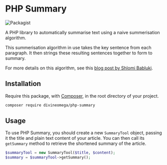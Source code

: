 # PHP Summary

![Packagist](https://img.shields.io/packagist/dt/DivineOmega/php-summary.svg)

A PHP library to automatically summarise text using a naive summerisation algorithm.

This summerisation algorithm in use takes the key sentence from each paragraph. It then strings these resulting sentences together to form to summary.

For more details on this algorithm, see this [blog post by Shlomi Babluki](http://thetokenizer.com/2013/04/28/build-your-own-summary-tool/).

## Installation

Require this package, with [Composer](https://getcomposer.org/), in the root directory of your project.

```bash
composer require divineomega/php-summary
```

## Usage

To use PHP Summary, you should create a new `SummaryTool` object, passing it the title and plain text content of your article. You can then call its `getSummary` method to retrieve the shortened summary of the article.

```php
$summaryTool = new SummaryTool($title, $content);
$summary = $summaryTool->getSummary();
```
